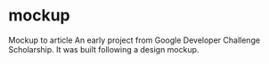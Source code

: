 # mockup
Mockup to article
An early project from Google Developer Challenge Scholarship. It was built following a design mockup.
